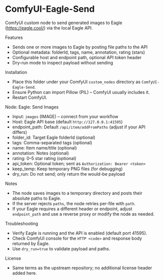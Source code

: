 ComfyUI-Eagle-Send
===================

ComfyUI custom node to send generated images to Eagle (https://eagle.cool/) via the local Eagle API.

Features
- Sends one or more images to Eagle by posting file paths to the API
- Optional metadata: folderId, tags, name, annotation, rating (stars)
- Configurable host and endpoint path, optional API token header
- Dry-run mode to inspect payload without sending

Installation
- Place this folder under your ComfyUI `custom_nodes` directory as `ComfyUI-Eagle-Send`.
- Ensure Python can import Pillow (PIL) – ComfyUI usually includes it.
- Restart ComfyUI.

Node: Eagle: Send Images
- Input: `images` (IMAGE) – connect from your workflow
- Host: Eagle API base (default `http://127.0.0.1:41595`)
- endpoint_path: Default `/api/item/addFromPaths` (adjust if your API differs)
- folder_id: Target Eagle folderId (optional)
- tags: Comma-separated tags (optional)
- name: Item name/title (optional)
- annotation: Notes (optional)
- rating: 0–5 star rating (optional)
- api_token: Optional token; sent as `Authorization: Bearer <token>`
- keep_temp: Keep temporary PNG files (for debugging)
- dry_run: Do not send; only return the would-be payload

Notes
- The node saves images to a temporary directory and posts their absolute paths to Eagle.
- If the server rejects `paths`, the node retries per-file with `path`.
- If your Eagle requires a different header or endpoint, adjust `endpoint_path` and use a reverse proxy or modify the node as needed.

Troubleshooting
- Verify Eagle is running and the API is enabled (default port 41595).
- Check ComfyUI console for the `HTTP <code>` and response body returned by Eagle.
- Use `dry_run=true` to validate payload and paths.

License
- Same terms as the upstream repository; no additional license header added here.


